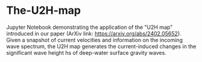 # The-U2H-map
Jupyter Notebook demonstrating the application of the "U2H map" introduced in our paper (ArXiv link: https://arxiv.org/abs/2402.05652). Given a snapshot of current velocities and information on the incoming wave spectrum, the U2H map generates the current-induced changes in the significant wave height hs of deep-water surface gravity waves.
